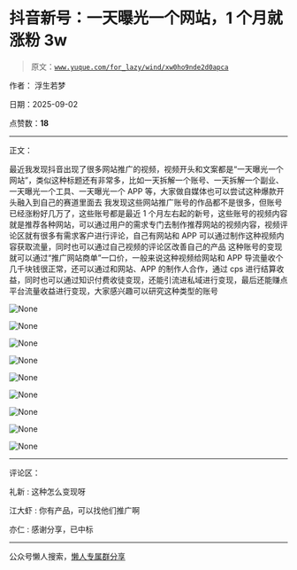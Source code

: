 # 抖音新号：一天曝光一个网站，1 个月就涨粉 3w

> 原文：[`www.yuque.com/for_lazy/wind/xw0ho9nde2d0apca`](https://www.yuque.com/for_lazy/wind/xw0ho9nde2d0apca)

作者： 浮生若梦

日期：2025-09-02

点赞数：**18**

* * *

正文：

最近我发现抖音出现了很多网站推广的视频，视频开头和文案都是“一天曝光一个网站”，类似这种标题还有非常多，比如一天拆解一个账号、一天拆解一个副业、一天曝光一个工具、一天曝光一个 APP 等，大家做自媒体也可以尝试这种爆款开头融入到自己的赛道里面去
我发现这些网站推广账号的作品都不是很多，但账号已经涨粉好几万了，这些账号都是最近 1 个月左右起的新号，这些账号的视频内容就是推荐各种网站，可以通过用户的需求专门去制作推荐网站的视频内容，视频评论区就有很多有需求客户进行评论，自己有网站和 APP 可以通过制作这种视频内容获取流量，同时也可以通过自己视频的评论区改善自己的产品
这种账号的变现就可以通过“推广网站商单”一口价，一般来说这种视频给网站和 APP 导流量收个几千块钱很正常，还可以通过和网站、APP 的制作人合作，通过 cps 进行结算收益，同时也可以通过知识付费收徒变现，还能引流进私域进行变现，最后还能赚点平台流量收益进行变现，大家感兴趣可以研究这种类型的账号

![](img/bed319c6fd75da1331ca55ce946a7ceb.png "None")

![](img/9fa31ac7595edd0fea52682a9736ba0b.png "None")

![](img/66cef2dc6a424ea4d3fb82f371911dd1.png "None")

![](img/062bc5079ec6e11240ae2f3e1f5e0a93.png "None")

![](img/2ca651abd97e98e1081978b13beebe36.png "None")

![](img/faf6a482cac96e98ff9e9e863bd6d647.png "None")

![](img/53aea2ab552c9d109c49467eeb85b1f8.png "None")

![](img/b318c64b5efebbf77a153d95f1f53c96.png "None")

![](img/0296bfd2b05b2a41c659ee24b8d18cfb.png "None")

* * *

评论区：

礼新 : 这种怎么变现呀

江大虾 : 你有产品，可以找他们推广啊

亦仁 : 感谢分享，已中标

* * *

公众号懒人搜索，[懒人专属群分享](https://lazybook.fun/#/blog/group)